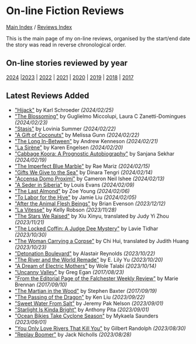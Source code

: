 # On-line Fiction Reviews

[Main Index](../../README.md) / [Reviews Index](../README.md)

This is the main page of my on-line reviews, organised by the start/end date the story was read in reverse chronological order.

## On-line stories reviewed by year
[2024](2024/README.md) |[2023](2023/README.md) | [2022](2022/README.md) | [2021](2021/README.md) | [2020](2020/README.md) | [2019](2019/README.md) | [2018](2018/README.md) | [2017](2017/README.md)

## Latest Reviews Added
- ["Hijack"](2024/20240225-Hijack.md) by Karl Schroeder *(2024/02/25)*
- ["The Blossoming"](2024/20240223-Blossoming.md) by Guglielmo Miccolupi, Laura C Zanetti-Domingues *(2024/02/23)*
- ["Stasis"](2024/20240222-Statis.md) by Lovinia Summer *(2024/02/22)*
- ["A Gift of Coconuts"](2024/20240222-GiftCoconuts.md) by Melissa Gunn *(2024/02/22)*
- ["The Long In-Between"](2024/20240221-LongInBetween.md) by Andrew Kenneson *(2024/02/21)*
- ["La Sirène"](2024/20240220-LaSirene.md) by Karen Engelsen *(2024/02/20)*
- ["Cabbage Koora: A Prognostic Autobiography"](2024/20240219-CabbageKoora.md) by Sanjana Sekhar *(2024/02/19)*
- ["The Imperfect Blue Marble"](2024/20240215-ImperfectBlueMarble.md) by Rae Mariz *(2024/02/15)*
- ["Gifts We Give to the Sea"](2024/20240214-GiftsWeGiveToTheSea.md) by Dinara Tengri *(2024/02/14)*
- ["Accensa Domo Proximi"](2024/20240213-AccensaDomoProximi.md) by Cameron Neil Ishee *(2024/02/13)*
- ["A Seder in Siberia"](2024/20240209-SederSiberia.md) by Louis Evans *(2024/02/09)*
- ["The Last Almond"](2024/20240206-LastAlmond.md) by Zoe Young *(2024/02/06)*
- ["To Labor for the Hive"](2024/20240205-ToLaborForTheHive.md) by Jamie Liu *(2024/02/05)*
- ["After the Animal Flesh Beings"](2023/20231212-AfterAnimalFleshBeings.md) by Brian Evenson *(2023/12/12)*
- ["La Vitesse"](2023/20231128-LaVitesse.md) by Kelly Robson *(2023/11/28)*
- ["The Stars We Raised"](2023/20231121-StarsWeRaised.md) by Xiu Xinyu, translated by Judy Yi Zhou *(2023/11/21)*
- ["The Locked Coffin: A Judge Dee Mystery"](2023/20231030-LockedCoffin.md) by Lavie Tidhar *(2023/10/30)*
- ["The Woman Carrying a Corpse"](2023/20231023-WomanCarryingCorpse.md) by Chi Hui, translated by Judith Huang *(2023/10/23)*
- ["Detonation Boulevard"](2023/20231022-DetonationBoulevard.md) by Alastair Reynolds *(2023/10/22)*
- ["The River and the World Remade"](2023/20231020-RiverWorldRemade.md) by E. Lily Yu *(2023/10/20)*
- ["A Dream of Electric Mothers"](2023/20231014-DreamElectricMothers.md) by Wole Talabi *(2023/10/14)*
- ["Uncanny Valley"](2017/20170823-UncannyValley.md) by Greg Egan *(2017/08/23)*
- ["From the Editorial Page of the Falchester Weekly Review"](2017/20170910-EditorialPageFalchesterWeeklyReview.md) by Marie Brennan *(2017/09/10)*
- ["The Martian in the Wood"](2017/20170919-MartianWoods.md) by Stephen Baxter *(2017/09/19)*
- ["The Passing of the Dragon"](2023/20230922-PassingDragon.md) by Ken Liu *(2023/09/22)*
- ["Sweet Water From Salt"](2023/20230901-SweetWaterFromSalt.md) by Jeremy Pak Nelson *(2023/09/01)*
- ["Starlight Is Kinda Bright"](2023/20230901-StarlightKindaBright.md) by Anthony Pita *(2023/09/01)*
- ["Ocean Bikies Take Cyclone Season"](2023/20230901-OceanBikiesTakeCycloneSeason.md) by Mykaela Saunders *(2023/09/01)*
- ["You Only Love Rivers That Kill You"](2023/20230830-LoveRiversThatKillYou.md) by Gilbert Randolph *(2023/08/30)*
- ["Replay Boomer"](2023/20230828-ReplayBoomer.md) by Jack Nicholls *(2023/08/28)*
